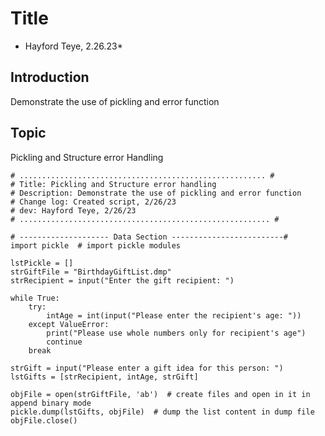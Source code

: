 # Title
* Hayford Teye, 2.26.23*

## Introduction
Demonstrate the use of pickling and error function

## Topic
Pickling and Structure error Handling

```
# ....................................................... #
# Title: Pickling and Structure error handling
# Description: Demonstrate the use of pickling and error function
# Change log: Created script, 2/26/23
# dev: Hayford Teye, 2/26/23
# ........................................................ #

# -------------------- Data Section -------------------------#
import pickle  # import pickle modules

lstPickle = []
strGiftFile = "BirthdayGiftList.dmp"
strRecipient = input("Enter the gift recipient: ")

while True:
    try:
        intAge = int(input("Please enter the recipient's age: "))
    except ValueError:
        print("Please use whole numbers only for recipient's age")
        continue
    break

strGift = input("Please enter a gift idea for this person: ")
lstGifts = [strRecipient, intAge, strGift]

objFile = open(strGiftFile, 'ab')  # create files and open in it in append binary mode
pickle.dump(lstGifts, objFile)  # dump the list content in dump file
objFile.close()

strGo = input("\nPress any key to unpickle the data...\n")

objFile = open(strGiftFile, 'rb')  # Read content in binary file

while True:
    try:
        pklData = pickle.load(objFile)
        lstPickle.append(pklData)
    except EOFError:
        break

objFile.close()

print("These gherkin are unpickled!!")

print("-" * 30)

for pklData in lstPickle:
    print(pklData)
print("-" * 30)
input("Press enter key to exit the program...\n")
```
### Figure1
!.[Results of figure 1].(https://github.com/hteye/IntroToProg-Python-Mod07/blob/main/doc/output_7.png "Results of figure 1")
